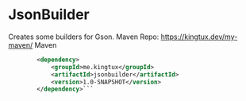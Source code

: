 # JsonBuilder
Creates some builders for Gson.
Maven Repo: https://kingtux.dev/my-maven/
Maven
```xml
        <dependency>
            <groupId>me.kingtux</groupId>
            <artifactId>jsonbuilder</artifactId>
            <version>1.0-SNAPSHOT</version>
        </dependency>```